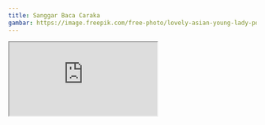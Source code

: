 ```yaml
--- 
title: Sanggar Baca Caraka
gambar: https://image.freepik.com/free-photo/lovely-asian-young-lady-portriat-happy-woman-lifestyle-concept_1150-9025.jpg
--- 
```

<iframe src="https://docs.google.com/forms/d/e/1FAIpQLSeL1gZM6C6lpKhMJDcau8SGL-a24Ha-FhLl3NL_Oclr5M3MNA/viewform?usp=send_form"></iframe>
